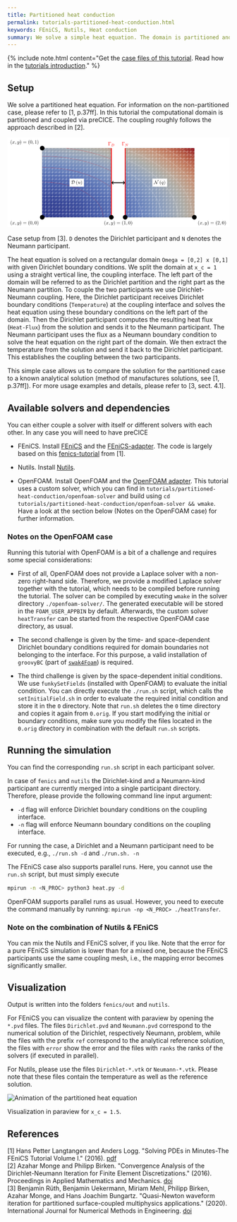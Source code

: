 ```yaml
---
title: Partitioned heat conduction
permalink: tutorials-partitioned-heat-conduction.html
keywords: FEniCS, Nutils, Heat conduction
summary: We solve a simple heat equation. The domain is partitioned and the coupling is established in a Dirichlet-Neumann fashion.
---
```


{% include note.html content="Get the [case files of this tutorial](https://github.com/precice/tutorials/tree/master/partitioned-heat-conduction). Read how in the [tutorials introduction](https://www.precice.org/tutorials.html)." %}

## Setup

We solve a partitioned heat equation. For information on the non-partitioned case, please refer to [1, p.37ff]. In this tutorial the computational domain is partitioned and coupled via preCICE. The coupling roughly follows the approach described in [2].

![Case setup of partitioned-heat-conduction case](images/tutorials-partitioned-heat-conduction-setup.png)

Case setup from [3]. `D` denotes the Dirichlet participant and `N` denotes the Neumann participant.

The heat equation is solved on a rectangular domain `Omega = [0,2] x [0,1]` with given Dirichlet boundary conditions. We split the domain at `x_c = 1` using a straight vertical line, the coupling interface. The left part of the domain will be referred to as the Dirichlet partition and the right part as the Neumann partition. To couple the two participants we use Dirichlet-Neumann coupling. Here, the Dirichlet participant receives Dirichlet boundary conditions (`Temperature`) at the coupling interface and solves the heat equation using these boundary conditions on the left part of the domain. Then the Dirichlet participant computes the resulting heat flux (`Heat-Flux`) from the solution and sends it to the Neumann participant. The Neumann participant uses the flux as a Neumann boundary condition to solve the heat equation on the right part of the domain. We then extract the temperature from the solution and send it back to the Dirichlet participant. This establishes the coupling between the two participants.

This simple case allows us to compare the solution for the partitioned case to a known analytical solution (method of manufactures solutions, see [1, p.37ff]). For more usage examples and details, please refer to [3, sect. 4.1].

## Available solvers and dependencies

You can either couple a solver with itself or different solvers with each other. In any case you will need to have preCICE

* FEniCS. Install [FEniCS](https://fenicsproject.org/download/) and the [FEniCS-adapter](https://github.com/precice/fenics-adapter). The code is largely based on this [fenics-tutorial](https://github.com/hplgit/fenics-tutorial/blob/master/pub/python/vol1/ft03_heat.py) from [1].

* Nutils. Install [Nutils](http://www.nutils.org/en/latest/).

* OpenFOAM. Install OpenFOAM and the [OpenFOAM adapter](https://www.precice.org/adapter-openfoam-overview.html). This tutorial uses a custom solver, which you can find in `tutorials/partitioned-heat-conduction/openfoam-solver` and build using `cd tutorials/partitioned-heat-conduction/openfoam-solver && wmake`. Have a look at the section below (Notes on the OpenFOAM case) for further information.

### Notes on the OpenFOAM case

Running this tutorial with OpenFOAM is a bit of a challenge and requires some special considerations:

* First of all, OpenFOAM does not provide a Laplace solver with a non-zero right-hand side. Therefore, we provide a modified Laplace solver together with the tutorial, which needs to be compiled before running the tutorial. The solver can be compiled by executing `wmake` in the solver directory `./openfoam-solver/`. The generated executable will be stored in the `FOAM_USER_APPBIN` by default. Afterwards, the custom solver `heatTransfer` can be started from the respective OpenFOAM case directory, as usual.

* The second challenge is given by the time- and space-dependent Dirichlet boundary conditions required for domain boundaries not belonging to the interface. For this purpose, a valid installation of `groovyBC` (part of [`swak4Foam`](https://openfoamwiki.net/index.php/Contrib/swak4Foam)) is required.

* The third challenge is given by the space-dependent initial conditions. We use `funkySetFields` (installed with OpenFOAM) to evaluate the initial condition. You can directly execute the `./run.sh` script, which calls the `setInitialField.sh` in order to evaluate the required initial condition and store it in the `0` directory. Note that `run.sh`  deletes the `0` time directory and copies it again from `0.orig`. If you start modifying the initial or boundary conditions, make sure you modify the files located in the `0.orig` directory in combination with the default `run.sh` scripts.

## Running the simulation

You can find the corresponding `run.sh` script in each participant solver.

In case of `fenics` and `nutils` the Dirichlet-kind and a Neumann-kind participant are currently merged into a single participant directory. Therefore, please provide the following command line input argument:

* `-d` flag will enforce Dirichlet boundary conditions on the coupling interface.
* `-n` flag will enforce Neumann boundary conditions on the coupling interface.

For running the case, a Dirichlet and a Neumann participant need to be executed, e.g., `./run.sh -d` and `./run.sh. -n`

The FEniCS case also supports parallel runs. Here, you cannot use the `run.sh` script, but must simply execute

```bash
mpirun -n <N_PROC> python3 heat.py -d
```

OpenFOAM supports parallel runs as usual. However, you need to execute the command manually by running: `mpirun -np <N_PROC> ./heatTransfer`.

### Note on the combination of Nutils & FEniCS

You can mix the Nutils and FEniCS solver, if you like. Note that the error for a pure FEniCS simulation is lower than for a mixed one, because the FEniCS participants use the same coupling mesh, i.e., the mapping error becomes significantly smaller.

## Visualization

Output is written into the folders `fenics/out` and `nutils`.

For FEniCS you can visualize the content with paraview by opening the `*.pvd` files. The files `Dirichlet.pvd` and `Neumann.pvd` correspond to the numerical solution of the Dirichlet, respectively Neumann, problem, while the files with the prefix `ref` correspond to the analytical reference solution, the files with `error` show the error and the files with `ranks` the ranks of the solvers (if executed in parallel).

For Nutils, please use the files `Dirichlet-*.vtk` or `Neumann-*.vtk`. Please note that these files contain the temperature as well as the reference solution.

![Animation of the partitioned heat equation](images/tutorials-partitioned-heat-conduction-FEniCS-movie.gif)

Visualization in paraview for `x_c = 1.5`.

## References

[1] Hans Petter Langtangen and Anders Logg. "Solving PDEs in Minutes-The FEniCS Tutorial Volume I." (2016). [pdf](https://fenicsproject.org/pub/tutorial/pdf/fenics-tutorial-vol1.pdf)  
[2] Azahar Monge and Philipp Birken. "Convergence Analysis of the Dirichlet-Neumann Iteration for Finite Element Discretizations." (2016). Proceedings in Applied Mathematics and Mechanics. [doi](https://doi.org/10.1002/pamm.201610355)  
[3] Benjamin Rüth, Benjamin Uekermann, Miriam Mehl, Philipp Birken, Azahar Monge, and Hans Joachim Bungartz. "Quasi-Newton waveform iteration for partitioned surface-coupled multiphysics applications." (2020). International Journal for Numerical Methods in Engineering. [doi](https://doi.org/10.1002/nme.6443)  
